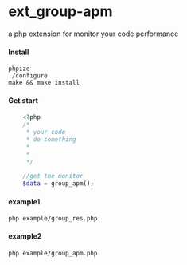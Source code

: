 # ext_group-apm
a php extension for monitor your code performance

#### Install

    phpize
    ./configure
    make && make install

#### Get start

```php 
    <?php
    /*
     * your code
     * do something
     *
     *
     */

    //get the monitor
    $data = group_apm();

```

#### example1

    php example/group_res.php

#### example2

    php example/group_apm.php